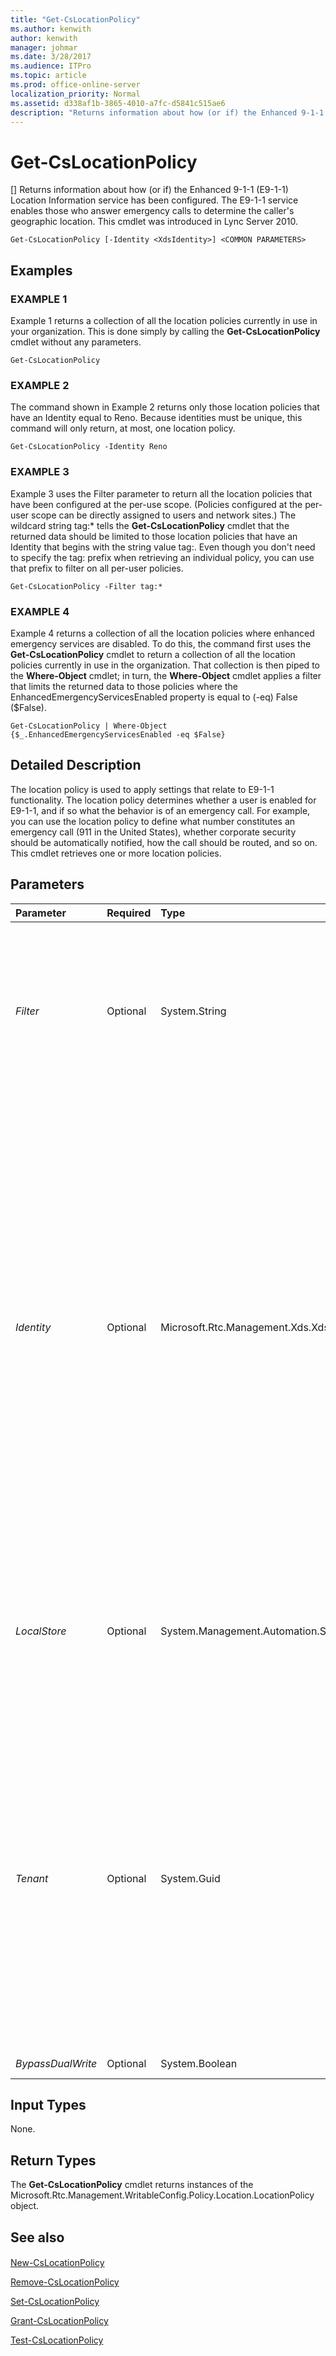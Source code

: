 ```yaml
---
title: "Get-CsLocationPolicy"
ms.author: kenwith
author: kenwith
manager: johmar
ms.date: 3/28/2017
ms.audience: ITPro
ms.topic: article
ms.prod: office-online-server
localization_priority: Normal
ms.assetid: d338af1b-3865-4010-a7fc-d5841c515ae6
description: "Returns information about how (or if) the Enhanced 9-1-1 (E9-1-1) Location Information service has been configured. The E9-1-1 service enables those who answer emergency calls to determine the caller's geographic location. This cmdlet was introduced in Lync Server 2010."
---
```


# Get-CsLocationPolicy
[]
Returns information about how (or if) the Enhanced 9-1-1 (E9-1-1) Location Information service has been configured. The E9-1-1 service enables those who answer emergency calls to determine the caller's geographic location. This cmdlet was introduced in Lync Server 2010.
  
```
Get-CsLocationPolicy [-Identity <XdsIdentity>] <COMMON PARAMETERS>

```

## Examples

### EXAMPLE 1

Example 1 returns a collection of all the location policies currently in use in your organization. This is done simply by calling the **Get-CsLocationPolicy** cmdlet without any parameters.
  
```
Get-CsLocationPolicy
```

### EXAMPLE 2

The command shown in Example 2 returns only those location policies that have an Identity equal to Reno. Because identities must be unique, this command will only return, at most, one location policy.
  
```
Get-CsLocationPolicy -Identity Reno
```

### EXAMPLE 3

Example 3 uses the Filter parameter to return all the location policies that have been configured at the per-use scope. (Policies configured at the per-user scope can be directly assigned to users and network sites.) The wildcard string tag:* tells the **Get-CsLocationPolicy** cmdlet that the returned data should be limited to those location policies that have an Identity that begins with the string value tag:. Even though you don't need to specify the tag: prefix when retrieving an individual policy, you can use that prefix to filter on all per-user policies.
  
```
Get-CsLocationPolicy -Filter tag:*
```

### EXAMPLE 4

Example 4 returns a collection of all the location policies where enhanced emergency services are disabled. To do this, the command first uses the **Get-CsLocationPolicy** cmdlet to return a collection of all the location policies currently in use in the organization. That collection is then piped to the **Where-Object** cmdlet; in turn, the **Where-Object** cmdlet applies a filter that limits the returned data to those policies where the EnhancedEmergencyServicesEnabled property is equal to (-eq) False ($False).
  
```
Get-CsLocationPolicy | Where-Object {$_.EnhancedEmergencyServicesEnabled -eq $False}
```

## Detailed Description

The location policy is used to apply settings that relate to E9-1-1 functionality. The location policy determines whether a user is enabled for E9-1-1, and if so what the behavior is of an emergency call. For example, you can use the location policy to define what number constitutes an emergency call (911 in the United States), whether corporate security should be automatically notified, how the call should be routed, and so on. This cmdlet retrieves one or more location policies.
  
## Parameters

|**Parameter**|**Required**|**Type**|**Description**|
|:-----|:-----|:-----|:-----|
| _Filter_ <br/> |Optional  <br/> |System.String  <br/> |A string containing wildcard characters that will retrieve location policies based on matching the Identity value of the policy to the wildcard string.  <br/> |
| _Identity_ <br/> |Optional  <br/> |Microsoft.Rtc.Management.Xds.XdsIdentity  <br/> |The unique identifier of the location policy you want to retrieve. To retrieve the global location policy, use a value of Global. For a policy created at the site scope, this value will be in the form site:\<site name\>, where site name is the name of a site defined in the Skype for Business Server 2015 deployment (for example, site:Redmond). For a policy created at the per-user scope, this value will simply be the name of the policy, such as Reno.  <br/> |
| _LocalStore_ <br/> |Optional  <br/> |System.Management.Automation.SwitchParameter  <br/> |Retrieves the location policy information from the local replica of the Central Management store, rather than the Central Management store itself.  <br/> |
| _Tenant_ <br/> |Optional  <br/> |System.Guid  <br/> |Globally unique identifier (GUID) of the Skype for Business Online tenant account whose location policies are being returned. For example:  <br/>  `-Tenant "38aad667-af54-4397-aaa7-e94c79ec2308"` <br/> You can return the tenant ID for each of your Skype for Business Online tenants by running this command:  <br/>  `Get-CsTenant | Select-Object DisplayName, TenantID` <br/> |
| _BypassDualWrite_ <br/> |Optional  <br/> |System.Boolean  <br/> |PARAMVALUE: $true | $false  <br/> |
   
## Input Types

None.
  
## Return Types

The **Get-CsLocationPolicy** cmdlet returns instances of the Microsoft.Rtc.Management.WritableConfig.Policy.Location.LocationPolicy object.
  
## See also

#### 

[New-CsLocationPolicy](new-cslocationpolicy.md)
  
[Remove-CsLocationPolicy](remove-cslocationpolicy.md)
  
[Set-CsLocationPolicy](set-cslocationpolicy.md)
  
[Grant-CsLocationPolicy](grant-cslocationpolicy.md)
  
[Test-CsLocationPolicy](test-cslocationpolicy.md)

